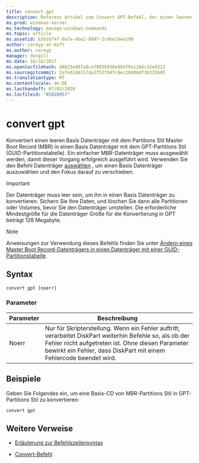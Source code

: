 ```yaml
---
title: convert gpt
description: Referenz Artikel zum Convert GPT-Befehl, der einen leeren Basis Datenträger mit dem Partitions Stil Master Boot Record (MBR) in einen Basis Datenträger mit dem GPT-Partitions Stil (GUID-Partitionstabelle) konvertiert.
ms.prod: windows-server
ms.technology: manage-windows-commands
ms.topic: article
ms.assetid: b3b1b747-0a7a-4be2-8487-2c4be16ee190
author: coreyp-at-msft
ms.author: coreyp
manager: dongill
ms.date: 10/16/2017
ms.openlocfilehash: d8025e897a8ce7083b938e984f9a11b6c32ed312
ms.sourcegitcommit: 2afed2461574a3f53f84fc9ec28d86df3b335685
ms.translationtype: MT
ms.contentlocale: de-DE
ms.lasthandoff: 07/02/2020
ms.locfileid: "85928957"
---
```

# <a name="convert-gpt"></a>convert gpt

Konvertiert einen leeren Basis Datenträger mit dem Partitions Stil Master Boot Record (MBR) in einen Basis Datenträger mit dem GPT-Partitions Stil (GUID-Partitionstabelle). Ein einfacher MBR-Datenträger muss ausgewählt werden, damit dieser Vorgang erfolgreich ausgeführt wird. Verwenden Sie den Befehl Datenträger [auswählen](select-disk.md) , um einen Basis Datenträger auszuwählen und den Fokus darauf zu verschieben.

> [!IMPORTANT]
> Der Datenträger muss leer sein, um ihn in einen Basis Datenträger zu konvertieren. Sichern Sie Ihre Daten, und löschen Sie dann alle Partitionen oder Volumes, bevor Sie den Datenträger umstellen. Die erforderliche Mindestgröße für die Datenträger Größe für die Konvertierung in GPT beträgt 128 Megabyte.

> [!NOTE]
> Anweisungen zur Verwendung dieses Befehls finden Sie unter [Ändern eines Master Boot Record-Datenträgers in einen Datenträger mit einer GUID-Partitionstabelle](https://docs.microsoft.com/previous-versions/windows/it-pro/windows-server-2008-R2-and-2008/cc725671(v=ws.11)).

## <a name="syntax"></a>Syntax

```
convert gpt [noerr]
```

### <a name="parameters"></a>Parameter

| Parameter | Beschreibung |
| --------- | ----------- |
| Noerr | Nur für Skripterstellung. Wenn ein Fehler auftritt, verarbeitet DiskPart weiterhin Befehle so, als ob der Fehler nicht aufgetreten ist. Ohne diesen Parameter bewirkt ein Fehler, dass DiskPart mit einem Fehlercode beendet wird. |

## <a name="examples"></a>Beispiele

Geben Sie Folgendes ein, um eine Basis-CD von MBR-Partitions Stil in GPT-Partitions Stil zu konvertieren:

```
convert gpt
```

## <a name="additional-references"></a>Weitere Verweise

- [Erläuterung zur Befehlszeilensyntax](command-line-syntax-key.md)

- [Convert-Befehl](convert.md)

